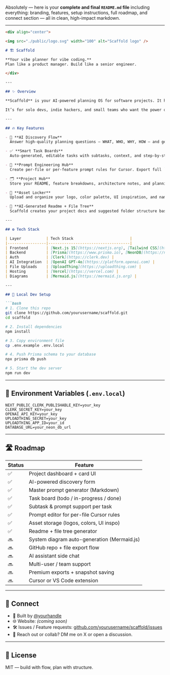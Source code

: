 Absolutely — here is your **complete and final `README.md` file** including everything: branding, features, setup instructions, full roadmap, and connect section — all in clean, high-impact markdown.

---

````markdown
<div align="center">

<img src="./public/logo.svg" width="100" alt="Scaffold logo" />

# 🏗️ Scaffold

**Your vibe planner for vibe coding.**  
Plan like a product manager. Build like a senior engineer.

</div>

---

## ✨ Overview

**Scaffold** is your AI-powered planning OS for software projects. It helps you think through your idea, structure your architecture, and execute with clarity — before you ever touch your codebase.

It’s for solo devs, indie hackers, and small teams who want the power of deep planning without killing their flow. Think: product manager, system architect, and AI prompt engineer — all in one.

---

## 🔥 Key Features

- 🧠 **AI Discovery Flow**  
  Answer high-quality planning questions — WHAT, WHO, WHY, HOW — and get a fully structured build plan.

- ✅ **Smart Task Boards**  
  Auto-generated, editable tasks with subtasks, context, and step-by-step instructions.

- 🧱 **Prompt Engineering Hub**  
  Create per-file or per-feature prompt rules for Cursor. Export full `.cursor-config.json`.

- 🗂️ **Project Hub**  
  Store your README, feature breakdowns, architecture notes, and planning artifacts.

- 🎨 **Asset Locker**  
  Upload and organize your logo, color palette, UI inspiration, and naming notes.

- 🧾 **AI-Generated Readme + File Tree**  
  Scaffold creates your project docs and suggested folder structure based on your plan.

---

## ⚙️ Tech Stack

| Layer           | Tech Stack                         |
|-----------------|------------------------------------|
| Frontend        | [Next.js 15](https://nextjs.org), [Tailwind CSS](https://tailwindcss.com), [shadcn/ui](https://ui.shadcn.com) |
| Backend         | [Prisma](https://www.prisma.io), [NeonDB](https://neon.tech) |
| Auth            | [Clerk](https://clerk.dev) |
| AI Integration  | [OpenAI GPT-4o](https://platform.openai.com) |
| File Uploads    | [UploadThing](https://uploadthing.com) |
| Hosting         | [Vercel](https://vercel.com) |
| Diagrams        | [Mermaid.js](https://mermaid.js.org) |

---

## 🧪 Local Dev Setup

```bash
# 1. Clone this repo
git clone https://github.com/yourusername/scaffold.git
cd scaffold

# 2. Install dependencies
npm install

# 3. Copy environment file
cp .env.example .env.local

# 4. Push Prisma schema to your database
npx prisma db push

# 5. Start the dev server
npm run dev
````

---

## 🔐 Environment Variables (`.env.local`)

```env
NEXT_PUBLIC_CLERK_PUBLISHABLE_KEY=your_key
CLERK_SECRET_KEY=your_key
OPENAI_API_KEY=your_key
UPLOADTHING_SECRET=your_key
UPLOADTHING_APP_ID=your_id
DATABASE_URL=your_neon_db_url
```

---

## 🛣️ Roadmap

| Status | Feature                                     |
| ------ | ------------------------------------------- |
| ✅      | Project dashboard + card UI                 |
| ✅      | AI-powered discovery form                   |
| ✅      | Master prompt generator (Markdown)          |
| ✅      | Task board (todo / in-progress / done)      |
| ✅      | Subtask & prompt support per task           |
| ✅      | Prompt editor for per-file Cursor rules     |
| ✅      | Asset storage (logos, colors, UI inspo)     |
| ✅      | Readme + file tree generator                |
| 🔜     | System diagram auto-generation (Mermaid.js) |
| 🔜     | GitHub repo + file export flow              |
| 🔜     | AI assistant side chat                      |
| 🔜     | Multi-user / team support                   |
| 🔜     | Premium exports + snapshot saving           |
| 🔜     | Cursor or VS Code extension                 |

---

## 💬 Connect

* 🧠 Built by [@yourhandle](https://x.com/tokeecodes)
* 🌐 Website: *(coming soon)*
* 🛠️ Issues / Feature requests: [github.com/yourusername/scaffold/issues](https://github.com/yourusername/scaffold/issues)
* 💌 Reach out or collab? DM me on X or open a discussion.

---

## 🧾 License

MIT — build with flow, plan with structure.

```
